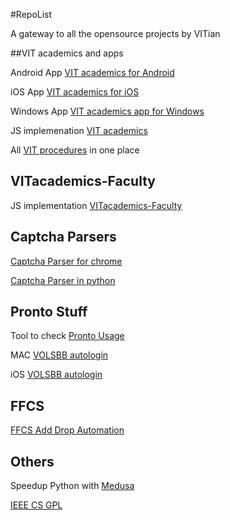 #RepoList

A gateway to all the opensource projects by VITian

##VIT academics and apps

Android App [VIT academics for Android](https://github.com/saurabhsjoshi/VITacademics-for-Android)

iOS App [VIT academics for iOS](https://github.com/biocross/VITacademics-v2-for-iOS)

Windows App [VIT academics app for Windows](https://github.com/saurabhsjoshi/VITacademics-for-WindowsPhone)

JS implemenation [VIT academics](https://github.com/aneesh-neelam/VITacademics)

All [VIT procedures](https://github.com/sreeram-boyapati/VITProcedures) in one place



## VITacademics-Faculty
JS implementation [VITacademics-Faculty](https://github.com/kishore-narendran/vitacademics-faculty-dev)

## Captcha Parsers

[Captcha Parser for chrome](https://github.com/karthikb351/AutoCaptcha-for-Chrome)

[Captcha Parser in python](https://github.com/karthikb351/CaptchaParser)

## Pronto Stuff

Tool to check [Pronto Usage](https://github.com/karthikb351/ProntoUsage)

MAC [VOLSBB autologin](https://github.com/biocross/VOLSBB-Mac-Auto-Login)

iOS [VOLSBB autologin](https://github.com/biocross/VOLSBB-Auto-Login-for-iOS)

## FFCS

[FFCS Add Drop Automation](https://github.com/akshaydixi/ffcs-zapper)

## Others

Speedup Python with [Medusa](https://github.com/rahul080327/medusa)

[IEEE CS GPL](https://github.com/IEEECS-VIT/GPL/) 



